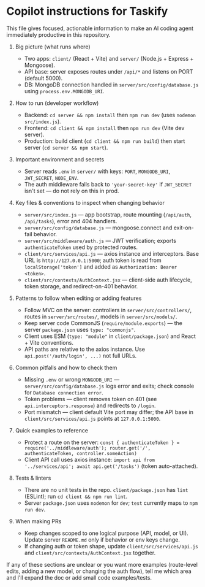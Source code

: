 # Copilot instructions for Taskify

This file gives focused, actionable information to make an AI coding agent immediately productive in this repository.

1. Big picture (what runs where)
   - Two apps: `client/` (React + Vite) and `server/` (Node.js + Express + Mongoose).
   - API base: server exposes routes under `/api/*` and listens on PORT (default 5000).
   - DB: MongoDB connection handled in `server/src/config/database.js` using `process.env.MONGODB_URI`.

2. How to run (developer workflow)
   - Backend: `cd server && npm install` then `npm run dev` (uses `nodemon src/index.js`).
   - Frontend: `cd client && npm install` then `npm run dev` (Vite dev server).
   - Production: build client (`cd client && npm run build`) then start server (`cd server && npm start`).

3. Important environment and secrets
   - Server reads `.env` in `server/` with keys: `PORT`, `MONGODB_URI`, `JWT_SECRET`, `NODE_ENV`.
   - The auth middleware falls back to `'your-secret-key'` if `JWT_SECRET` isn't set — do not rely on this in prod.

4. Key files & conventions to inspect when changing behavior
   - `server/src/index.js` — app bootstrap, route mounting (`/api/auth`, `/api/tasks`), error and 404 handlers.
   - `server/src/config/database.js` — mongoose.connect and exit-on-fail behavior.
   - `server/src/middleware/auth.js` — JWT verification; exports `authenticateToken` used by protected routes.
   - `client/src/services/api.js` — axios instance and interceptors. Base URL is `http://127.0.0.1:5000`; auth token is read from `localStorage['token']` and added as `Authorization: Bearer <token>`.
   - `client/src/contexts/AuthContext.jsx` — client-side auth lifecycle, token storage, and redirect-on-401 behavior.

5. Patterns to follow when editing or adding features
   - Follow MVC on the server: controllers in `server/src/controllers/`, routes in `server/src/routes/`, models in `server/src/models/`.
   - Keep server code CommonJS (`require/module.exports`) — the server `package.json` uses `type: "commonjs"`.
   - Client uses ESM (`type: "module"` in `client/package.json`) and React + Vite conventions.
   - API paths are relative to the axios instance. Use `api.post('/auth/login', ...)` not full URLs.

6. Common pitfalls and how to check them
   - Missing `.env` or wrong `MONGODB_URI` — `server/src/config/database.js` logs error and exits; check console for `Database connection error`.
   - Token problems — client removes token on 401 (see `api.interceptors.response`) and redirects to `/login`.
   - Port mismatch — client default Vite port may differ; the API base in `client/src/services/api.js` points at `127.0.0.1:5000`.

7. Quick examples to reference
   - Protect a route on the server: `const { authenticateToken } = require('../middleware/auth'); router.get('/', authenticateToken, controller.someAction)`
   - Client API call uses axios instance: `import api from '../services/api'; await api.get('/tasks')` (token auto-attached).

8. Tests & linters
   - There are no unit tests in the repo. `client/package.json` has `lint` (ESLint); run `cd client && npm run lint`.
   - Server `package.json` uses `nodemon` for `dev`; `test` currently maps to `npm run dev`.

9. When making PRs
   - Keep changes scoped to one logical purpose (API, model, or UI). Update server `README.md` only if behavior or env keys change.
   - If changing auth or token shape, update `client/src/services/api.js` and `client/src/contexts/AuthContext.jsx` together.

If any of these sections are unclear or you want more examples (route-level edits, adding a new model, or changing the auth flow), tell me which area and I'll expand the doc or add small code examples/tests.
